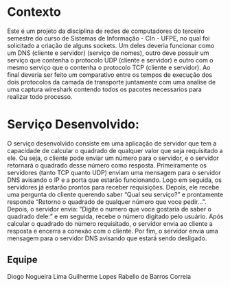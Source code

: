 # Contexto
Este é um projeto da disciplina de redes de computadores do terceiro semestre do curso de Sistemas de Informação - CIn - UFPE, no qual foi solicitado a criação de alguns sockets. Um deles deveria funcionar como um DNS (cliente e servidor) (serviço de nomes), outro deve possuir um serviço que contenha o protocolo UDP (cliente e servidor) e outro com o mesmo serviço que o contenha o protocolo TCP (cliente e servidor). Ao final deveria ser feito um comparativo entre os tempos de execução dos dois protocolos da camada de transporte juntamente com uma analise de uma captura wireshark contendo todos os pacotes necessarios para realizar todo processo.

# Serviço Desenvolvido:

O serviço desenvolvido consiste em uma aplicação de servidor que tem a capacidade de calcular o quadrado de qualquer valor que seja requisitado a ele. Ou seja, o cliente pode enviar um número para o servidor, e o servidor retornará o quadrado desse número como resposta. Primeiramente os servidores (tanto TCP quanto UDP) enviam uma mensagem para o servidor DNS avisando o IP e a porta que estarão funcionando. Logo em seguida, os servidores já estarão prontos para receber requisições. Depois, ele recebe uma pergunta do cliente querendo saber “Qual seu serviço?” e prontamente responde “Retorno o quadrado de qualquer número que voce pedir…”. Depois, o servidor envia: “Digite o numero que voce gostaria de saber o quadrado dele:” e em seguida, recebe o número digitado pelo usuário. Após calcular o quadrado do número requisitado, o servidor envia ao cliente a resposta e encerra a conexão com o cliente. Por fim, o servidor envia uma mensagem para o servidor DNS avisando que estará sendo desligado.

## Equipe
Diogo Nogueira Lima
Guilherme Lopes Rabello de Barros Correia
